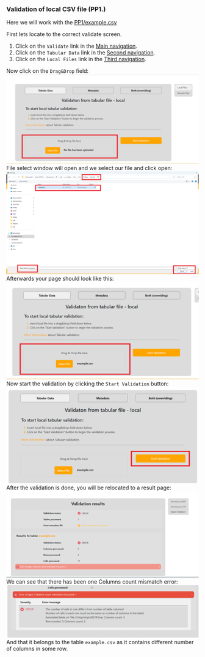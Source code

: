### Validation of local CSV file (PP1.)
Here we will work with the [PP1/example.csv](https://gitlab.mff.cuni.cz/kolcunm/csv-validator/-/blob/master/Docs/User/WebApp/Examples/PP1/example.csv?ref_type=heads)

First lets locate to the correct validate screen.
1. Click on the `Validate` link in the [Main navigation](user_web_app.md#main-navigation).
2. Click on the `Tabular Data` link in the [Second navigation](user_web_app.md#validate-screens-second-navigation).
3. Click on the `Local Files` link in the [Third navigation](user_web_app.md#validate-screens-third-navigation).

Now click on the `Drag&Drop` field:
![drag and drop click tabular](img/drag_and_drop_click_tabular.png)
File select window will open and we select our file and click open:
![pp1 select file](img/pp1_file_select.png)
Afterwards your page should look like this:
![selected tabular file local](img/selected_tabular_file_local.png)
Now start the validation by clicking the `Start Validation` button:
![start validation](img/start_validation_button_local_tabular.png)
After the validation is done, you will be relocated to a result page:
![validation result page](img/validation_result_page.png)
We can see that there has been one Columns count mismatch error:
![columns count mismatch error detail](img/columns_count_mismatch_error_detail.png)
And that it belongs to the table `example.csv` as it contains different number of columns in some row.
